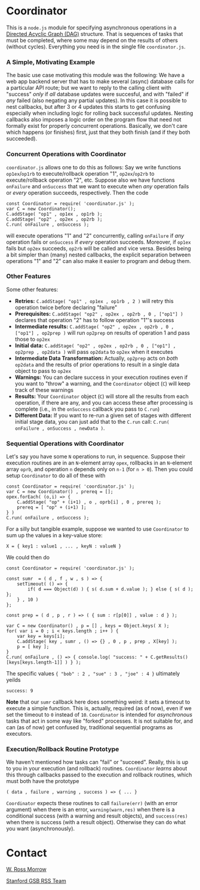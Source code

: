 # Coordinator

This is a `node.js` module for specifying asynchronous operations in a [Directed Acyclic Graph (DAG)](https://en.wikipedia.org/wiki/Directed_acyclic_graph) structure. That is sequences of tasks that must be completed, where some may depend on the results of others (without cycles). Everything you need is in the single file `coordinator.js`. 

### A Simple, Motivating Example

The basic use case motivating this module was the following: We have a web app backend server that has to make several (async) database calls for a particular API route; but we want to reply to the calling client with "success" _only_ if *all* database updates were succesful, and with "failed" if *any* failed (also negating any partial updates). In this case it is possible to nest callbacks, but after 3 or 4 updates this starts to get confusing especially when including logic for rolling back successful updates. Nesting callbacks also imposes a logic order on the program flow that need not formally exist for properly concurrent operations. Basically, we don't care which happens (or finishes) first, just that they both finish (and if they both succeeded). 

### Concurrent Operations with Coordinator

`coordinator.js` allows one to do this as follows: Say we write functions `op1ex`/`op1rb` to execute/rollback operation "1", `op2ex`/`op2rb` to execute/rollback operation "2", etc. Suppose also we have functions `onFailure` and `onSuccess` that we want to execute when *any* operation fails or *every* operation succeeds, respectively. Then the code
```
const Coordinator = require( 'coordinator.js' );
var C = new Coordinator();
C.addStage( "op1" , op1ex , op1rb );
C.addStage( "op2" , op2ex , op2rb );
C.run( onFailure , onSuccess );
```
will execute operations "1" and "2" concurrently, calling `onFailure` if *any* operation fails or `onSuccess` if *every* operation succeeds. Moreover, if `op1ex` fails but `op2ex` succeeds, `op2rb` will be called and vice versa. Besides being a bit simpler than (many) nested callbacks, the explicit separation between operations "1" and "2" can also make it easier to program and debug them. 

### Other Features

Some other features: 

* **Retries:** `C.addStage( "op1" , op1ex , op1rb , 2 )` will retry this operation twice before declaring "failure"
* **Prerequisites:** `C.addStage( "op2" , op2ex , op2rb , 0 , ["op1"] )` declares that operation "2" has to follow operation "1"'s success
* **Intermediate results:** `C.addStage( "op2" , op2ex , op2rb , 0 , ["op1"] , op2prep )` will run `op2prep` on results of operation 1 and pass those to `op2ex`
* **Initial data:** `C.addStage( "op2" , op2ex , op2rb , 0 , ["op1"] , op2prep , op2data )` will pass `op2data` to `op2ex` when it executes 
* **Intermediate Data Transformation:** Actually, `op2prep` acts on _both_ `op2data` and the results of prior operations to result in a single data object to pass to `op2ex`
* **Warnings:** You can declare success in your execution routines even if you want to "throw" a warning, and the `Coordinator` object (`C`) will keep track of these warnings
* **Results:** Your `Coordinator` object (`C`) will store all the results from each operation, if there are any, and you can access these after processing is complete (i.e., in the `onSuccess` callback you pass to `C.run`)
* **Different Data:** If you want to re-run a given set of stages with different initial stage data, you can just add that to the `C.run` call: `C.run( onFailure , onSuccess , newData )`. 

### Sequential Operations with Coordinator

Let's say you have some `N` operations to run, in sequence. Suppose their execution routines are in an `N`-element array `opex`, rollbacks in an `N`-element array `oprb`, and operation `n` depends only on `n-1` (for `n > 0`). Then you could setup `Coordinator` to do all of these with
```
const Coordinator = require( 'coordinator.js' );
var C = new Coordinator() , prereq = [];
opex.forEach( (o,i) => {
	C.addStage( "op" + (i+1) , o , oprb[i] , 0 , prereq );
	prereq = [ "op" + (i+1) ];
} )
C.run( onFailure , onSuccess );
```

For a silly but tangible example, suppose we wanted to use `Coordinator` to sum up the values in a key-value store: 
```
X = { key1 : value1 , ... , keyN : valueN }
```
We could then do 
```
const Coordinator = require( 'coordinator.js' );

const sumr  = ( d , f , w , s ) => { 
	setTimeout( () => {
		if( d === Object(d) ) { s( d.sum + d.value ); } else { s( d ); };
	} , 10 )
};

const prep = ( d , p , r ) => ( { sum : r[p[0]] , value : d } );

var C = new Coordinator() , p = [] , keys = Object.keys( X );
for( var i = 0 ; i < keys.length ; i++ ) {
	var key = keys[i];
	C.addStage( key , sumr , () => {} , 0 , p , prep , X[key] );
	p = [ key ];
}
C.run( onFailure , () => { console.log( "success: " + C.getResults()[keys[keys.length-1]] ) } );
```
The specific values `{ "bob" : 2 , "sue" : 3 , "joe" : 4 }` ultimately yeilds
```
success: 9
```

**Note** that our `sumr` callback here does something weird: it sets a timeout to execute a simple function. This is, actually, required (as of now), even if we set the timeout to `0` instead of `10`. `Coordinator` is intended for _asynchronous_ tasks that act in some way like "forked" processes. It is not suitable for, and can (as of now) get confused by, traditional sequential programs as executors. 

### Execution/Rollback Routine Prototype

We haven't mentioned how tasks can "fail" or "succeed". Really, this is up to you in your execution (and rollback) routines. `Coordinator` _learns_ about this through callbacks passed to the execution and rollback routines, which must both have the prototype
```
( data , failure , warning , success ) => { ... }
```
`Coordinator` expects these routines to call `failure(err)` (with an error argument) when there is an error, `warning(warn,res)` when there is a conditional success (with a warning and result objects), and `success(res)` when there is success (with a result object). Otherwise they can do what you want (asynchronously). 


# Contact 

[W. Ross Morrow](wrossmorrow@stanford.edu)

[Stanford GSB RSS Team](mailto:gsb_circle_research@stanford.edu)



